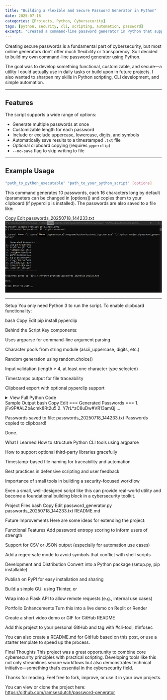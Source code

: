 ```yaml
---
title: "Building a Flexible and Secure Password Generator in Python"
date: 2025-07-18
categories: [Projects, Python, Cybersecurity]
tags: [python, security, cli, scripting, automation, password]
excerpt: "Created a command-line password generator in Python that supports multiple options like length, character types, file saving, and clipboard export. Here's a breakdown of the code, key takeaways, and ideas for future development."
---
```


Creating secure passwords is a fundamental part of cybersecurity, but most online generators don’t offer much flexibility or transparency. So I decided to build my own command-line password generator using Python.

The goal was to develop something functional, customizable, and secure—a utility I could actually use in daily tasks or build upon in future projects. I also wanted to sharpen my skills in Python scripting, CLI development, and simple automation.

---

## Features

The script supports a wide range of options:

- Generate multiple passwords at once  
- Customizable length for each password  
- Include or exclude uppercase, lowercase, digits, and symbols  
- Automatically save results to a timestamped `.txt` file  
- Optional clipboard copying (requires `pyperclip`)  
- `--no-save` flag to skip writing to file  

---

## Example Usage

```bash
"path_to_python_executable" "path_to_your_python_script" [options]
```
This command generates 10 passwords, each 16 characters long by default (parameters can be changed in [options]) and copies them to your clipboard (if pyperclip is installed). The passwords are also saved to a file like:

Copy
Edit
passwords_20250718_144233.txt
![Output password generator censored](assets/images/output-password-generator-censored.PNG)

---

Setup
You only need Python 3 to run the script. To enable clipboard functionality:

bash
Copy
Edit
pip install pyperclip

Behind the Script
Key components:

Uses argparse for command-line argument parsing

Character pools from string module (ascii_uppercase, digits, etc.)

Random generation using random.choice()

Input validation (length ≥ 4, at least one character type selected)

Timestamps output for file traceability

Clipboard export with optional pyperclip support

<details><summary>View Full Python Code</summary>
python
Copy
Edit
# Full password_generator.py script here
# See earlier message for complete source
</details>
Sample Output
bash
Copy
Edit
=== Generated Passwords ===
1. jFv9P#ALZb&cmk8Rt2u5
2. Y7rL*zC8uDw#VR13amQj
...

Passwords saved to file: passwords_20250718_144233.txt
Passwords copied to clipboard!

Done.


What I Learned
How to structure Python CLI tools using argparse

How to support optional third-party libraries gracefully

Timestamp-based file naming for traceability and automation

Best practices in defensive scripting and user feedback

Importance of small tools in building a security-focused workflow

Even a small, well-designed script like this can provide real-world utility and become a foundational building block in a cybersecurity toolkit.

Project Files
bash
Copy
Edit
password_generator.py
passwords_20250718_144233.txt
README.md

Future Improvements
Here are some ideas for extending the project:

Functional Features
Add password entropy scoring to inform users of strength

Support for CSV or JSON output (especially for automation use cases)

Add a regex-safe mode to avoid symbols that conflict with shell scripts

Development and Distribution
Convert into a Python package (setup.py, pip installable)

Publish on PyPI for easy installation and sharing

Build a simple GUI using Tkinter, or

Wrap into a Flask API to allow remote requests (e.g., internal use cases)

Portfolio Enhancements
Turn this into a live demo on Replit or Render

Create a short video demo or GIF for GitHub README

Add this project to your personal GitHub and tag with #cli-tool, #infosec

You can also create a README.md for GitHub based on this post, or use a starter template to speed up the process.

Final Thoughts
This project was a great opportunity to combine core cybersecurity principles with practical scripting. Developing tools like this not only streamlines secure workflows but also demonstrates technical initiative—something that’s essential in the cybersecurity field.

Thanks for reading. Feel free to fork, improve, or use it in your own projects.

You can view or clone the project here:
https://github.com/ramsesdutch/password-generator
